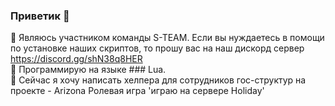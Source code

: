 ### Приветик 👋
💬 Являюсь участником команды S-TEAM. Если вы нуждаетесь в помощи по установке наших скриптов, то прошу вас на наш дискорд сервер  
https://discord.gg/shN38q8HER                                 
🤔 Программирую на языке ### Lua.                                                                                              
🔭 Сейчас я хочу написать хелпера для сотрудников гос-структур на проекте - Arizona Ролевая игра 'играю на сервере Holiday'


<!--
**Anarchowitz/Anarchowitz** is a ✨ _special_ ✨ repository because its `README.md` (this file) appears on your GitHub profile.

Here are some ideas to get you started:

- 🔭 I’m currently working on ...
- 🌱 I’m currently learning ...
- 👯 I’m looking to collaborate on ...
- 🤔 I’m looking for help with ...
- 💬 Ask me about ...
- 📫 How to reach me: ...
- 😄 Pronouns: ...
- ⚡ Fun fact: ...
-->
